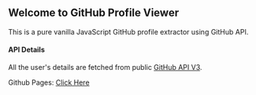 ## Welcome to GitHub Profile Viewer

This is a pure vanilla JavaScript GitHub profile extractor using GitHub API. 

#### API Details

All the user's details are fetched from public [GitHub API V3](https://developer.github.com/v3/users/). 

Github Pages: 
[Click Here](https://poudyalanil.github.io/github-profile-viewer/)
